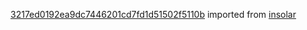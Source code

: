 [3217ed0192ea9dc7446201cd7fd1d51502f5110b](https://github.com/insolar/insolar/commit/3217ed0192ea9dc7446201cd7fd1d51502f5110b) imported from [insolar](https://github.com/insolar/insolar)

